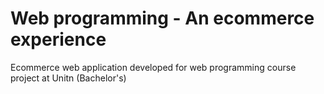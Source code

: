 # Web programming - An ecommerce experience

Ecommerce web application developed for web programming course project at Unitn (Bachelor's)
